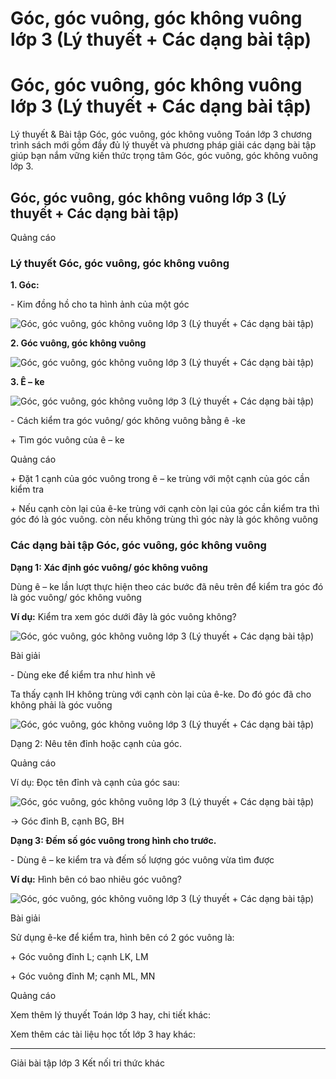 # Góc, góc vuông, góc không vuông lớp 3 (Lý thuyết + Các dạng bài tập)

# Góc, góc vuông, góc không vuông lớp 3 (Lý thuyết + Các dạng bài tập)

Lý thuyết & Bài tập Góc, góc vuông, góc không vuông Toán lớp 3 chương trình sách mới gồm đầy đủ lý thuyết và phương pháp giải các dạng bài tập giúp bạn nắm vững kiến thức trọng tâm Góc, góc vuông, góc không vuông lớp 3.

## Góc, góc vuông, góc không vuông lớp 3 (Lý thuyết + Các dạng bài tập)

Quảng cáo

### Lý thuyết Góc, góc vuông, góc không vuông

**1\. Góc:**

\- Kim đồng hồ cho ta hình ảnh của một góc

![Góc, góc vuông, góc không vuông lớp 3 \(Lý thuyết + Các dạng bài tập\)](https://vietjack.com/toan-3-kn/images/ly-thuyet-bai-18-goc-goc-vuong-goc-khong-vuong.PNG)

**2\. Góc vuông, góc không vuông**

![Góc, góc vuông, góc không vuông lớp 3 \(Lý thuyết + Các dạng bài tập\)](https://vietjack.com/toan-3-kn/images/ly-thuyet-bai-18-goc-goc-vuong-goc-khong-vuong-1.PNG)

**3\. Ê – ke**

![Góc, góc vuông, góc không vuông lớp 3 \(Lý thuyết + Các dạng bài tập\)](https://vietjack.com/toan-3-kn/images/ly-thuyet-bai-18-goc-goc-vuong-goc-khong-vuong-1a.PNG)

\- Cách kiểm tra góc vuông/ góc không vuông bằng ê -ke

\+ Tìm góc vuông của ê – ke

Quảng cáo

\+ Đặt 1 cạnh của góc vuông trong ê – ke trùng với một cạnh của góc cần kiểm tra

\+ Nếu cạnh còn lại của ê-ke trùng với cạnh còn lại của góc cần kiểm tra thì góc đó là góc vuông. còn nếu không trùng thì góc này là góc không vuông

### Các dạng bài tập Góc, góc vuông, góc không vuông

**Dạng 1: Xác định góc vuông/ góc không vuông**

Dùng ê – ke lần lượt thực hiện theo các bước đã nêu trên để kiểm tra góc đó là góc vuông/ góc không vuông

**Ví dụ:** Kiểm tra xem góc dưới đây là góc vuông không?

![Góc, góc vuông, góc không vuông lớp 3 \(Lý thuyết + Các dạng bài tập\)](https://vietjack.com/toan-3-kn/images/ly-thuyet-bai-18-goc-goc-vuong-goc-khong-vuong-2.PNG)

Bài giải

\- Dùng eke để kiểm tra như hình vẽ

Ta thấy cạnh IH không trùng với cạnh còn lại của ê-ke. Do đó góc đã cho không phải là góc vuông

![Góc, góc vuông, góc không vuông lớp 3 \(Lý thuyết + Các dạng bài tập\)](https://vietjack.com/toan-3-kn/images/ly-thuyet-bai-18-goc-goc-vuong-goc-khong-vuong-2a.PNG)

Dạng 2: Nêu tên đỉnh hoặc cạnh của góc.

Quảng cáo

Ví dụ: Đọc tên đỉnh và cạnh của góc sau:

![Góc, góc vuông, góc không vuông lớp 3 \(Lý thuyết + Các dạng bài tập\)](https://vietjack.com/toan-3-kn/images/ly-thuyet-bai-18-goc-goc-vuong-goc-khong-vuong-2b.PNG)

→ Góc đỉnh B, cạnh BG, BH

**Dạng 3: Đếm số góc vuông trong hình cho trước.**

\- Dùng ê – ke kiểm tra và đếm số lượng góc vuông vừa tìm được

**Ví dụ:** Hình bên có bao nhiêu góc vuông?

![Góc, góc vuông, góc không vuông lớp 3 \(Lý thuyết + Các dạng bài tập\)](https://vietjack.com/toan-3-kn/images/ly-thuyet-bai-18-goc-goc-vuong-goc-khong-vuong-2d.PNG)

Bài giải

Sử dụng ê-ke để kiểm tra, hình bên có 2 góc vuông là:

\+ Góc vuông đỉnh L; cạnh LK, LM

\+ Góc vuông đỉnh M; cạnh ML, MN

Quảng cáo

Xem thêm lý thuyết Toán lớp 3 hay, chi tiết khác:

Xem thêm các tài liệu học tốt lớp 3 hay khác:

* * *

Giải bài tập lớp 3 Kết nối tri thức khác
